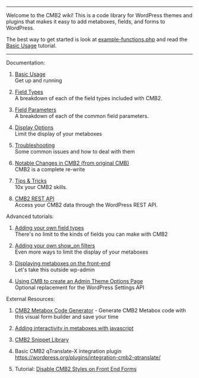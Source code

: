 ****
Welcome to the CMB2 wiki! This is a code library for WordPress themes and plugins that makes it easy to add metaboxes, fields, and forms to WordPress.

The best way to get started is look at [example-functions.php](https://github.com/WebDevStudios/CMB2/blob/master/example-functions.php) and read the [Basic Usage](https://github.com/WebDevStudios/CMB2/wiki/Basic-Usage) tutorial.
****

Documentation:

1. [Basic Usage](https://github.com/WebDevStudios/CMB2/wiki/Basic-Usage)  
	Get up and running

1. [Field Types](https://github.com/WebDevStudios/CMB2/wiki/Field-Types)  
	A breakdown of each of the field types included with CMB2.

1. [Field Parameters](https://github.com/WebDevStudios/CMB2/wiki/Field-Parameters)  
	A breakdown of each of the common field parameters.

1. [Display Options](https://github.com/WebDevStudios/CMB2/wiki/Display-Options)  
	Limit the display of your metaboxes

1. [Troubleshooting](https://github.com/WebDevStudios/CMB2/wiki/Troubleshooting)  
	Some common issues and how to deal with them

1. [Notable Changes in CMB2 (from original CMB)](https://github.com/WebDevStudios/CMB2/wiki/Notable-Changes-in-CMB2)  
	CMB2 is a complete re-write

1. [Tips & Tricks](https://github.com/WebDevStudios/CMB2/wiki/Tips-&-Tricks)  
	10x your CMB2 skills.

1. [CMB2 REST API](https://github.com/WebDevStudios/CMB2/wiki/REST-API)  
	Access your CMB2 data through the WordPress REST API.

Advanced tutorials:

1. [Adding your own field types](https://github.com/WebDevStudios/CMB2/wiki/Adding-your-own-field-types)  
	There's no limit to the kinds of fields you can make with CMB2

1. [Adding your own show_on filters](https://github.com/WebDevStudios/CMB2/wiki/Adding-your-own-show_on-filters)  
	Even more ways to limit the display of your metaboxes

3. [Displaying metaboxes on the front-end](https://github.com/WebDevStudios/CMB2/wiki/Bringing-Metaboxes-to-the-Front-end)  
	Let's take this outside wp-admin

4. [Using CMB to create an Admin Theme Options Page](https://github.com/WebDevStudios/CMB2/wiki/Using-CMB-to-create-an-Admin-Theme-Options-Page)  
	Optional replacement for the WordPress Settings API

External Resources:

1. [CMB2 Metabox Code Generator](https://github.com/hasinhayder/cmb2-metabox-generator) - Generate CMB2 Metabox code with this visual form builder and save your time

2. [Adding interactivity in metaboxes with javascript](http://hasin.me/2013/10/26/improving-ux-in-the-wordpress-admin-panel-with-interactive-meta-boxes/)

3. [CMB2 Snippet Library](https://github.com/WebDevStudios/CMB2-Snippet-Library)

4. Basic CMB2 qTranslate-X integration plugin https://wordpress.org/plugins/integration-cmb2-qtranslate/

5. Tutorial: [Disable CMB2 Styles on Front End Forms](http://kellenmace.com/disable-cmb2-styles-front-end-forms/)
